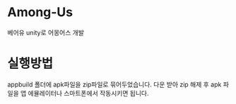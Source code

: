 # Among-Us
베어유 unity로 어몽어스 개발 

# 실행방법
appbuild 폴더에 apk파일을 zip파일로 묶어두었습니다.
다운 받아 zip 해제 후 apk 파일을 앱 에뮬레이터나 스마트폰에서 작동시키면 됩니다.
